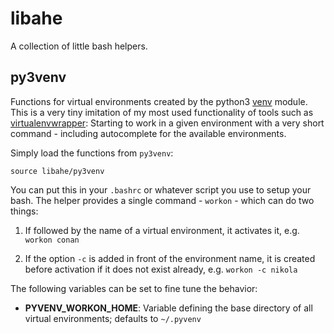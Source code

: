 # libahe
A collection of little bash helpers.

## py3venv
Functions for virtual environments created by the python3
[venv](https://docs.python.org/3/library/venv.html) module.
This is a very tiny imitation of my most used functionality of tools such as
[virtualenvwrapper](https://virtualenvwrapper.readthedocs.io): Starting to work
in a given environment with a very short command - including autocomplete for
the available environments.

Simply load the functions from `py3venv`:

```
source libahe/py3venv
```

You can put this in your `.bashrc` or whatever script you use to setup your bash.
The helper provides a single command - `workon` - which can do two things:

1. If followed by the name of a virtual environment, it activates it, e.g.
`workon conan`

2. If the option `-c` is added in front of the environment name, it is created
before activation if it does not exist already, e.g. `workon -c nikola`

The following variables can be set to fine tune the behavior:

- **PYVENV_WORKON_HOME**: Variable defining the base directory of all virtual
environments; defaults to `~/.pyvenv`
